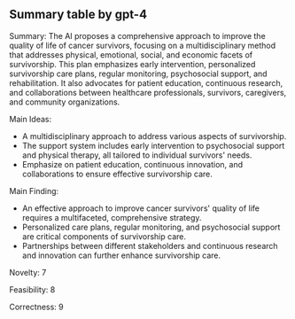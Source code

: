 ## Summary table by gpt-4
Summary: 
The AI proposes a comprehensive approach to improve the quality of life of cancer survivors, focusing on a multidisciplinary method that addresses physical, emotional, social, and economic facets of survivorship. This plan emphasizes early intervention, personalized survivorship care plans, regular monitoring, psychosocial support, and rehabilitation. It also advocates for patient education, continuous research, and collaborations between healthcare professionals, survivors, caregivers, and community organizations.

Main Ideas: 
- A multidisciplinary approach to address various aspects of survivorship.
- The support system includes early intervention to psychosocial support and physical therapy, all tailored to individual survivors' needs.
- Emphasize on patient education, continuous innovation, and collaborations to ensure effective survivorship care.

Main Finding: 
- An effective approach to improve cancer survivors' quality of life requires a multifaceted, comprehensive strategy.
- Personalized care plans, regular monitoring, and psychosocial support are critical components of survivorship care.
- Partnerships between different stakeholders and continuous research and innovation can further enhance survivorship care.

Novelty: 7

Feasibility: 8

Correctness: 9